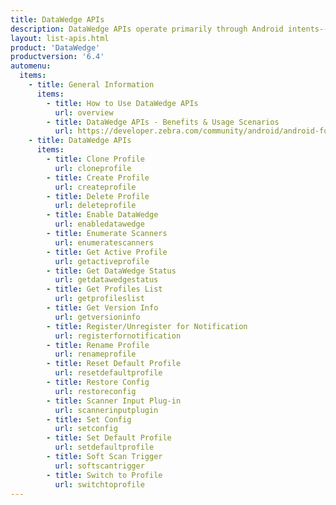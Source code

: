 ```yaml
---
title: DataWedge APIs
description: DataWedge APIs operate primarily through Android intents--specific commands that can be used by other applications to control data capture without the need to directly access the DataWedge UI.  
layout: list-apis.html
product: 'DataWedge'
productversion: '6.4'
automenu:
  items:
    - title: General Information
      items:
        - title: How to Use DataWedge APIs 
          url: overview
        - title: DataWedge APIs - Benefits & Usage Scenarios
          url: https://developer.zebra.com/community/android/android-forums/android-blogs/blog/2017/06/27/datawedge-apis-benefits-challenges
    - title: DataWedge APIs
      items:
        - title: Clone Profile 
          url: cloneprofile
        - title: Create Profile 
          url: createprofile
        - title: Delete Profile 
          url: deleteprofile
        - title: Enable DataWedge 
          url: enabledatawedge
        - title: Enumerate Scanners 
          url: enumeratescanners
        - title: Get Active Profile 
          url: getactiveprofile
        - title: Get DataWedge Status 
          url: getdatawedgestatus
        - title: Get Profiles List 
          url: getprofileslist
        - title: Get Version Info 
          url: getversioninfo
        - title: Register/Unregister for Notification 
          url: registerfornotification
        - title: Rename Profile 
          url: renameprofile
        - title: Reset Default Profile 
          url: resetdefaultprofile
        - title: Restore Config 
          url: restoreconfig
        - title: Scanner Input Plug-in 
          url: scannerinputplugin
        - title: Set Config 
          url: setconfig
        - title: Set Default Profile 
          url: setdefaultprofile
        - title: Soft Scan Trigger 
          url: softscantrigger
        - title: Switch to Profile 
          url: switchtoprofile
---
```

